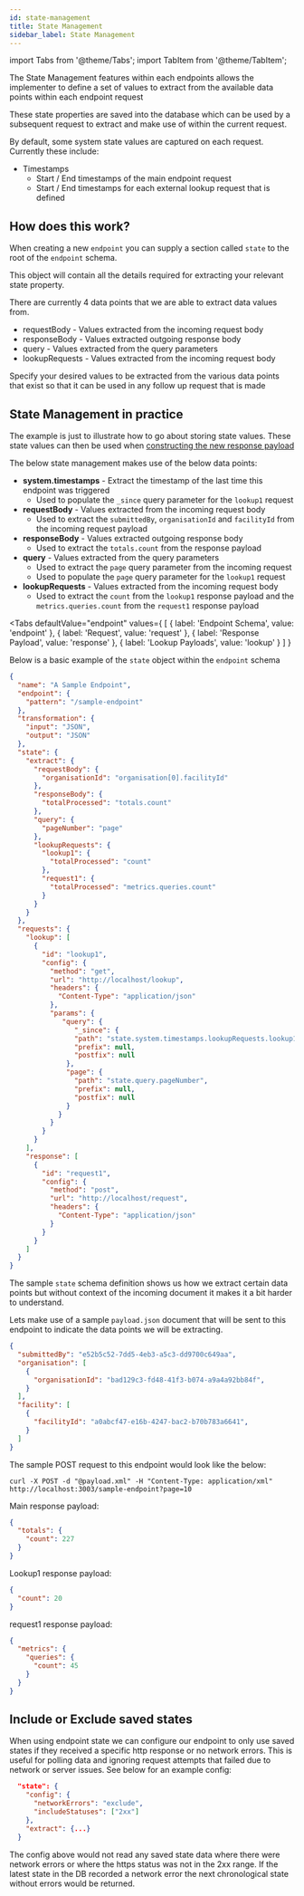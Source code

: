 ```yaml
---
id: state-management
title: State Management
sidebar_label: State Management
---
```


import Tabs from '@theme/Tabs';
import TabItem from '@theme/TabItem';

The State Management features within each endpoints allows the implementer to define a set of values to extract from the available data points within each endpoint request

These state properties are saved into the database which can be used by a subsequent request to extract and make use of within the current request.

By default, some system state values are captured on each request. Currently these include:

- Timestamps
  - Start / End timestamps of the main endpoint request
  - Start / End timestamps for each external lookup request that is defined

## How does this work?

When creating a new `endpoint` you can supply a section called `state` to the root of the `endpoint` schema.

This object will contain all the details required for extracting your relevant state property.

There are currently 4 data points that we are able to extract data values from.

- requestBody - Values extracted from the incoming request body
- responseBody - Values extracted outgoing response body
- query - Values extracted from the query parameters
- lookupRequests - Values extracted from the incoming request body

Specify your desired values to be extracted from the various data points that exist so that it can be used in any follow up request that is made

## State Management in practice

The example is just to illustrate how to go about storing state values. These state values can then be used when [constructing the new response payload](transformation.md)

The below state management makes use of the below data points:

- **system.timestamps** - Extract the timestamp of the last time this endpoint was triggered
  - Used to populate the `_since` query parameter for the `lookup1` request
- **requestBody** - Values extracted from the incoming request body
  - Used to extract the `submittedBy`, `organisationId` and `facilityId` from the incoming request payload
- **responseBody** - Values extracted outgoing response body
  - Used to extract the `totals.count` from the response payload
- **query** - Values extracted from the query parameters
  - Used to extract the `page` query parameter from the incoming request
  - Used to populate the `page` query parameter for the `lookup1` request
- **lookupRequests** - Values extracted from the incoming request body
  - Used to extract the `count` from the `lookup1` response payload and the `metrics.queries.count` from the `request1` response payload

<Tabs
  defaultValue="endpoint"
  values={
    [
      { label: 'Endpoint Schema', value: 'endpoint' },
      { label: 'Request', value: 'request' },
      { label: 'Response Payload', value: 'response' },
      { label: 'Lookup Payloads', value: 'lookup' }
    ]
  }
>
<TabItem value="endpoint">

Below is a basic example of the `state` object within the `endpoint` schema

```json {10-30}
{
  "name": "A Sample Endpoint",
  "endpoint": {
    "pattern": "/sample-endpoint"
  },
  "transformation": {
    "input": "JSON",
    "output": "JSON"
  },
  "state": {
    "extract": {
      "requestBody": {
        "organisationId": "organisation[0].facilityId"
      },
      "responseBody": {
        "totalProcessed": "totals.count"
      },
      "query": {
        "pageNumber": "page"
      },
      "lookupRequests": {
        "lookup1": {
          "totalProcessed": "count"
        },
        "request1": {
          "totalProcessed": "metrics.queries.count"
        }
      }
    }
  },
  "requests": {
    "lookup": [
      {
        "id": "lookup1",
        "config": {
          "method": "get",
          "url": "http://localhost/lookup",
          "headers": {
            "Content-Type": "application/json"
          },
          "params": {
             "query": {
                "_since": {
                "path": "state.system.timestamps.lookupRequests.lookup1.requestStart",
                "prefix": null,
                "postfix": null
              },
              "page": {
                "path": "state.query.pageNumber",
                "prefix": null,
                "postfix": null
              }
            }
          }
        }
      }
    ],
    "response": [
      {
        "id": "request1",
        "config": {
          "method": "post",
          "url": "http://localhost/request",
          "headers": {
            "Content-Type": "application/json"
          }
        }
      }
    ]
  }
}
```

</TabItem>
<TabItem value="request">

The sample `state` schema definition shows us how we extract certain data points but without context of the incoming document it makes it a bit harder to understand.

Lets make use of a sample `payload.json` document that will be sent to this endpoint to indicate the data points we will be extracting.

```json
{
  "submittedBy": "e52b5c52-7dd5-4eb3-a5c3-dd9700c649aa",
  "organisation": [
    {
      "organisationId": "bad129c3-fd48-41f3-b074-a9a4a92bb84f",
    }
  ],
  "facility": [
    {
      "facilityId": "a0abcf47-e16b-4247-bac2-b70b783a6641",
    }
  ]
}
```

The sample POST request to this endpoint would look like the below:

```curl
curl -X POST -d "@payload.xml" -H "Content-Type: application/xml" http://localhost:3003/sample-endpoint?page=10
```

</TabItem>
<TabItem value="response">

Main response payload:

```json
{
  "totals": {
    "count": 227
  }
}
```

</TabItem>
<TabItem value="lookup">

Lookup1 response payload:

```json
{
  "count": 20
}
```

request1 response payload:

```json
{
  "metrics": {
    "queries": {
      "count": 45
    }
  }
}
```

</TabItem>
</Tabs>

## Include or Exclude saved states

When using endpoint state we can configure our endpoint to only use saved states if they received a specific http response or no network errors.
This is useful for polling data and ignoring request attempts that failed due to network or server issues.
See below for an example config:

```json
  "state": {
    "config": {
      "networkErrors": "exclude",
      "includeStatuses": ["2xx"]
    },
    "extract": {...}
  }
```

The config above would not read any saved state data where there were network errors or where the https status was not in the 2xx range.
If the latest state in the DB recorded a network error the next chronological state without errors would be returned.
